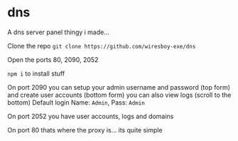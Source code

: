 # dns
A dns server panel thingy i made...

Clone the repo `git clone https://github.com/wiresboy-exe/dns`

Open the ports 80, 2090, 2052

`npm i` to install stuff

On port 2090 you can setup your admin username and password (top form) and create user accounts (bottom form) you can also view logs (scroll to the bottom)
Default login Name: `Admin`, Pass: `Admin`

On port 2052 you have user accounts, logs and domains

On port 80 thats where the proxy is... its quite simple
